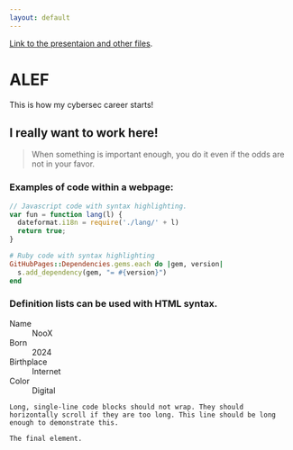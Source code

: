 ```yaml
---
layout: default
---
```



[Link to the presentaion and other files](localhost/files).


# ALEF

This is how my cybersec career starts!

## I really want to work here!

>
> When something is important enough, you do it even if the odds are not in your favor.
>

### Examples of code within a webpage:

```js
// Javascript code with syntax highlighting.
var fun = function lang(l) {
  dateformat.i18n = require('./lang/' + l)
  return true;
}
```

```ruby
# Ruby code with syntax highlighting
GitHubPages::Dependencies.gems.each do |gem, version|
  s.add_dependency(gem, "= #{version}")
end
```


### Definition lists can be used with HTML syntax.

<dl>
<dt>Name</dt>
<dd>NooX</dd>
<dt>Born</dt>
<dd>2024</dd>
<dt>Birthplace</dt>
<dd>Internet</dd>
<dt>Color</dt>
<dd>Digital</dd>
</dl>

```
Long, single-line code blocks should not wrap. They should horizontally scroll if they are too long. This line should be long enough to demonstrate this.
```

```
The final element.
```
